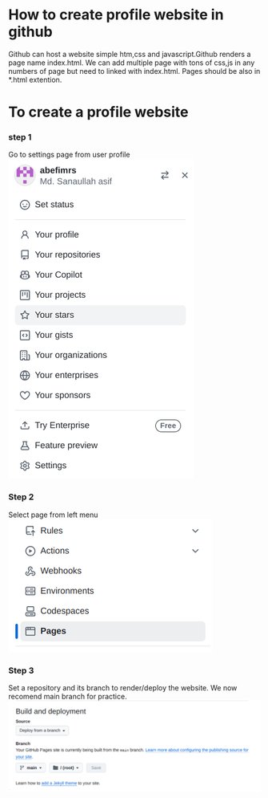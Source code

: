 # How to create profile website in github
Github can host a website simple htm,css and javascript.Github renders a page name index.html.
We can add multiple page with tons of css,js in any numbers of page but need to linked with index.html.
Pages should be also in *.html extention.

# To create a profile website
### step 1 
  Go to settings page from user profile
  ![Setting page](step1.png)
### Step 2
  Select page from left menu
   ![Link to github pages](step2.png)
### Step 3
  Set a repository and its branch to render/deploy the website. We now recomend main branch for practice.
   ![How to set repo](step3.png)
  
